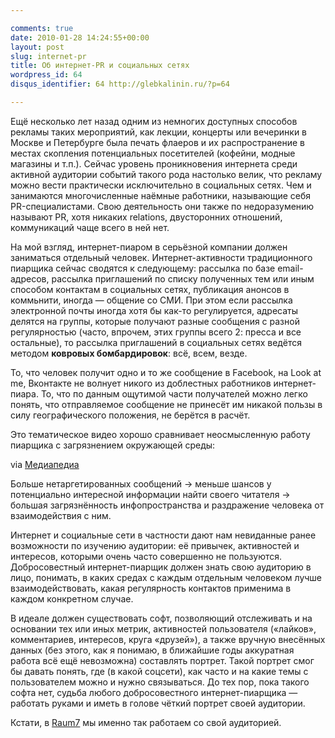 ```yaml
---

comments: true
date: 2010-01-28 14:24:55+00:00
layout: post
slug: internet-pr
title: Об интернет-PR и социальных сетях
wordpress_id: 64
disqus_identifier: 64 http://glebkalinin.ru/?p=64

---
```


Ещё несколько лет назад одним из немногих доступных способов рекламы таких мероприятий, как лекции, концерты или вечеринки в Москве и Петербурге была печать флаеров и их распространение в местах скопления потенциальных посетителей (кофейни, модные магазины и т.п.). Сейчас уровень проникновения интернета среди активной аудитории событий  такого рода  настолько велик, что рекламу можно вести практически исключительно в социальных сетях. Чем и занимаются многочисленные наёмные работники, называющие себя PR-специалистами. Свою деятельность они также по недоразумению называют PR, хотя никаких relations, двусторонних отношений, коммуникаций чаще всего в ней нет.
<!-- more -->

На мой взгляд, интернет-пиаром в серьёзной компании должен заниматься отдельный человек. Интернет-активности традиционного пиарщика сейчас сводятся к следующему: рассылка по базе email-адресов, рассылка приглашений по списку полученных тем или иным способом контактам в социальных сетях, публикация анонсов в коммьнити, иногда — общение со СМИ. При этом если рассылка электронной почты иногда хотя бы как-то регулируется, адресаты делятся на группы, которые получают разные сообщения с разной регулярностью (часто, впрочем, этих группы всего 2: пресса и все остальные), то рассылка приглашений в социальных сетях ведётся методом **ковровых бомбардировок**: всё, всем, везде.

То, что человек получит одно и то же сообщение в Facebook, на Look at me, Вконтакте не волнует никого из доблестных работников интернет-пиара. То, что по данным ощутимой части получателей можно легко понять, что отправляемое сообщение не принесёт им никакой пользы в силу географического положения, не берётся в расчёт. 

Это тематическое видео хорошо сравнивает неосмысленную работу пиарщика с загрязнением окружающей среды:

via [Медиапедиа](http://mediapedia.ru/2010/01/28/ubil-press-reliz-spas-mir/)

Больше нетаргетированных сообщений → меньше шансов у потенциально интересной информации найти своего читателя → большая загрязнённость инфопространства и раздражение человека от взаимодействия с ним.

Интернет и социальные сети в частности дают нам невиданные ранее возможности по изучению аудитории: её привычек, активностей и интересов, которыми очень часто совершенно не пользуются. Добросовестный интернет-пиарщик должен знать свою аудиторию в лицо, понимать, в каких средах с каждым отдельным человеком лучше взаимодействовать, какая регулярность контактов применима в каждом конкретном случае.

В идеале должен существовать софт, позволяющий отслеживать и на основании тех или иных метрик, активностей пользователя («лайков», комментариев, интересов, круга «друзей»),  а также вручную внесённых данных (без этого, как я понимаю, в ближайшие годы аккуратная работа всё ещё невозможна) составлять портрет. Такой портрет смог бы давать понять, где (в какой соцсети), как часто и на какие темы с пользователем можно и нужно связываться. До тех пор, пока такого софта нет, судьба любого добросовестного интернет-пиарщика — работать руками и иметь в голове чёткий портрет своей аудитории.

Кстати, в [Raum7](http://raum-7.com/) мы именно так работаем со свой аудиторией.
